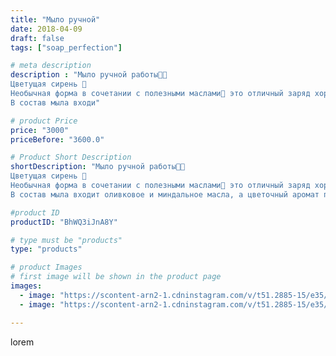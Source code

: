 ```yaml
---
title: "Мыло ручной"
date: 2018-04-09
draft: false
tags: ["soap_perfection"]

# meta description
description : "Мыло ручной работы🌿💚
Цветущая сирень 🦋
Необычная форма в сочетании с полезными маслами💛 это отличный заряд хорошего настроения на весь день!
В состав мыла входи"

# product Price
price: "3000"
priceBefore: "3600.0"

# Product Short Description
shortDescription: "Мыло ручной работы🌿💚
Цветущая сирень 🦋
Необычная форма в сочетании с полезными маслами💛 это отличный заряд хорошего настроения на весь день!
В состав мыла входит оливковое и миндальное масла, а цветочный аромат поднимите настроение💚"

#product ID
productID: "BhWQ3iJnA8Y"

# type must be "products"
type: "products"

# product Images
# first image will be shown in the product page
images:
  - image: "https://scontent-arn2-1.cdninstagram.com/v/t51.2885-15/e35/30085457_505872879809623_6401495355636056064_n.jpg?se=7&tp=1&_nc_ht=scontent-arn2-1.cdninstagram.com&_nc_cat=107&_nc_ohc=EkHIntlTzcUAX90Nlym&oh=cf62c671125d214ad1b46369bd88a022&oe=606CC98A&ig_cache_key=MTc1MzY1Nzg1ODk3MTY5MzIwOA%3D%3D.2"
  - image: "https://scontent-arn2-1.cdninstagram.com/v/t51.2885-15/e35/30086601_1678475538934219_2811007940058677248_n.jpg?se=7&tp=1&_nc_ht=scontent-arn2-1.cdninstagram.com&_nc_cat=107&_nc_ohc=M2AM5HDrnrEAX85kGIp&oh=b9dc52bc17f89f767834d59825923062&oe=606B39AC&ig_cache_key=MTc1MzY1Nzg3MzQ0MjA1MjY3MA%3D%3D.2"

---
```

lorem
